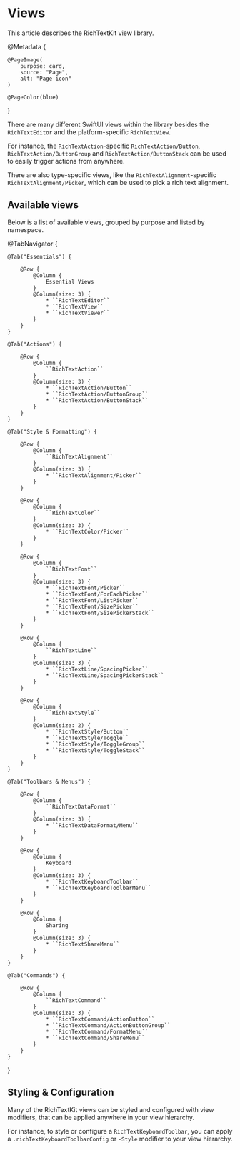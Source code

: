 # Views

This article describes the RichTextKit view library.

@Metadata {
    
    @PageImage(
        purpose: card,
        source: "Page",
        alt: "Page icon"
    )
    
    @PageColor(blue)
}

There are many different SwiftUI views within the library besides the ``RichTextEditor`` and the platform-specific `RichTextView`. 

For instance, the ``RichTextAction``-specific ``RichTextAction/Button``, ``RichTextAction/ButtonGroup`` and ``RichTextAction/ButtonStack`` can be used to easily trigger actions from anywhere.

There are also type-specific views, like the ``RichTextAlignment``-specific ``RichTextAlignment/Picker``, which can be used to pick a rich text alignment.



## Available views

Below is a list of available views, grouped by purpose and listed by namespace.

@TabNavigator {
    
    @Tab("Essentials") {
        
        @Row {
            @Column {
                Essential Views
            }
            @Column(size: 3) {
                * ``RichTextEditor``
                * ``RichTextView``
                * ``RichTextViewer``
            }
        }
    }
        
    @Tab("Actions") {
        
        @Row {
            @Column {
                ``RichTextAction``
            }
            @Column(size: 3) {
                * ``RichTextAction/Button``
                * ``RichTextAction/ButtonGroup``
                * ``RichTextAction/ButtonStack``
            }
        }
    }
    
    @Tab("Style & Formatting") {
        
        @Row {
            @Column {
                ``RichTextAlignment``
            }
            @Column(size: 3) {
                * ``RichTextAlignment/Picker``
            }
        }
        
        @Row {
            @Column {
                ``RichTextColor``
            }
            @Column(size: 3) {
                * ``RichTextColor/Picker``
            }
        }
        
        @Row {
            @Column {
                ``RichTextFont``
            }
            @Column(size: 3) {
                * ``RichTextFont/Picker``
                * ``RichTextFont/ForEachPicker``
                * ``RichTextFont/ListPicker``
                * ``RichTextFont/SizePicker``
                * ``RichTextFont/SizePickerStack``
            }
        }
        
        @Row {
            @Column {
                ``RichTextLine``
            }
            @Column(size: 3) {
                * ``RichTextLine/SpacingPicker``
                * ``RichTextLine/SpacingPickerStack``
            }
        }
        
        @Row {
            @Column {
                ``RichTextStyle``
            }
            @Column(size: 2) {
                * ``RichTextStyle/Button``
                * ``RichTextStyle/Toggle``
                * ``RichTextStyle/ToggleGroup``
                * ``RichTextStyle/ToggleStack``
            }
        }
    }
    
    @Tab("Toolbars & Menus") {
        
        @Row {
            @Column {
                ``RichTextDataFormat``
            }
            @Column(size: 3) {
                * ``RichTextDataFormat/Menu``
            }
        }
        
        @Row {
            @Column {
                Keyboard
            }
            @Column(size: 3) {
                * ``RichTextKeyboardToolbar``
                * ``RichTextKeyboardToolbarMenu``
            }
        }
            
        @Row {
            @Column {
                Sharing
            }
            @Column(size: 3) {
                * ``RichTextShareMenu``
            }
        }
    }
    
    @Tab("Commands") {
        
        @Row {
            @Column {
                ``RichTextCommand``
            }
            @Column(size: 3) {
                * ``RichTextCommand/ActionButton``
                * ``RichTextCommand/ActionButtonGroup``
                * ``RichTextCommand/FormatMenu``
                * ``RichTextCommand/ShareMenu``
            }
        }
    }
}



## Styling & Configuration

Many of the RichTextKit views can be styled and configured with view modifiers, that can be applied anywhere in your view hierarchy.

For instance, to style or configure a ``RichTextKeyboardToolbar``, you can apply a `.richTextKeyboardToolbarConfig` or `-Style` modifier to your view hierarchy. 


[GitHub]: https://github.com/danielsaidi/RichTextKit
